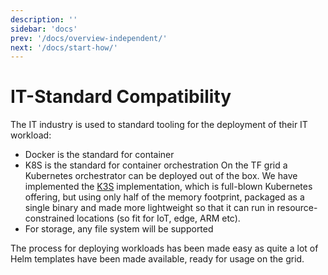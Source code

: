 ```yaml
---
description: ''
sidebar: 'docs'
prev: '/docs/overview-independent/'
next: '/docs/start-how/'
---
```


# IT-Standard Compatibility

The IT industry is used to standard tooling for the deployment of their IT workload: 
- Docker is the standard for container
- K8S is the standard for container orchestration
On the TF grid a Kubernetes orchestrator can be deployed out of the box. We have implemented the [K3S](https://k3s.io) implementation, which is full-blown Kubernetes offering, but using only half of the memory footprint, packaged as a single binary and made more lightweight so that it can run in resource-constrained locations (so fit for IoT, edge, ARM etc). 
- For storage, any file system will be supported 

The process for deploying workloads has been made easy as quite a lot of Helm templates have been made available, ready for usage on the grid. 
